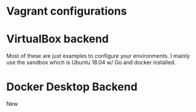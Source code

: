# Vagrant configurations

# VirtualBox backend

Most of these are just examples to configure your environments. I mainly use the sandbox which is Ubuntu 18.04 w/ Go and docker installed.

# Docker Desktop Backend
New